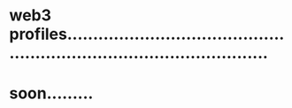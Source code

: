 # web3 profiles............................................................................................
# soon.........
